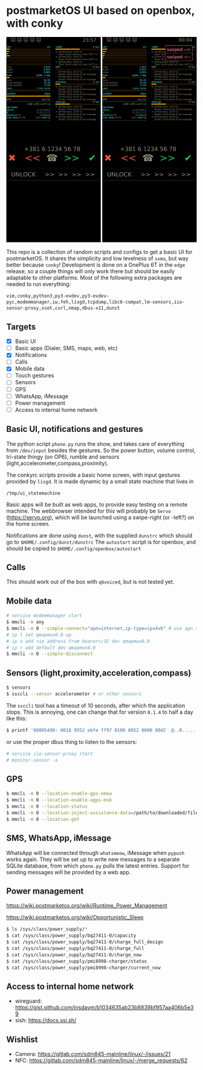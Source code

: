 # postmarketOS UI based on openbox, with conky
<img src="https://github.com/biemster/pmos-openbox-conky/blob/main/screenshot.png" width=250> <img src="https://github.com/biemster/pmos-openbox-conky/blob/main/screenshot2.png" width=250>

This repo is a collection of random scripts and configs to get a basic UI for postmarketOS.
It shares the simplicity and low levelness of `sxmo`, but way better because `conky`!
Development is done on a OnePlus 6T in the `edge` release, so a couple things will only work there but should
be easily adaptable to other platforms.
Most of the following extra packages are needed to run everything:
```
vim,conky,python3,py3-evdev,py3-evdev-pyc,modemmanager,iw,feh,lisgd,tcpdump,libc6-compat,lm-sensors,iio-sensor-proxy,xset,curl,nmap,dbus-x11,dunst
```

## Targets
- [x] Basic UI
- [ ] Basic apps (Dialer, SMS, maps, web, etc)
- [x] Notifications
- [ ] Calls
- [x] Mobile data
- [ ] Touch gestures
- [ ] Sensors
- [ ] GPS
- [ ] WhatsApp, iMessage
- [ ] Power management
- [ ] Access to internal home network

## Basic UI, notifications and gestures
The python script `phone.py` runs the show, and takes care of everything from `/dev/input` besides the gestures.
So the power button, volume control, tri-state thingy (on OP6), rumble and sensors (light,accelerometer,compass,proximity).

The conkyrc scripts provide a basic home screen, with input gestures provided by `lisgd`.
It is made dynamic by a small state machine that lives in
```
/tmp/ui_statemachine
```

Basic apps will be built as web apps, to provide easy testing on a remote machine. The webbrowser intended for this
will probably be `Servo` (https://servo.org), which will be launched using a swipe-right (or -left?) on the home screen.

Notifications are done using `dunst`, with the supplied `dunstrc` which should go to `$HOME/.config/dunst/dunstrc`
The `autostart` script is for openbox, and should be copied to `$HOME/.config/openbox/autostart`

## Calls
This should work out of the box with `q6voiced`, but is not tested yet.

## Mobile data
```bash
# service modemmanager start
$ mmcli -m any
$ mmcli -m 0 --simple-connect="apn=internet,ip-type=ipv4v6" # use apn settings specific for your provider
# ip l set qmapmux0.0 up
# ip a add <ip address from bearer>/32 dev qmapmux0.0
# ip r add default dev qmapmux0.0
$ mmcli -m 0 --simple-disconnect
```

## Sensors (light,proximity,acceleration,compass)
```bash
$ sensors
$ ssccli --sensor accelerometer # or other sensors
```
The `ssccli` tool has a timeout of 10 seconds, after which the application stops. This is annoying, one can change that for version `0.1.4` to half a day like this:
```bash
$ printf '00005490: 0018 9552 ebfe ff97 0100 8052 0000 80d2  @..R.......R....' | xxd -r - /usr/bin/ssccli
```
or use the proper dbus thing to listen to the sensors:
```bash
# service iio-sensor-proxy start
# monitor-sensor -a
```

## GPS
```bash
$ mmcli -m 0 --location-enable-gps-nmea
$ mmcli -m 0 --location-enable-agps-msb
$ mmcli -m 0 --location-status
$ mmcli -m 0 --location-inject-assistance-data=/path/to/downloaded/file
$ mmcli -m 0 --location-get
```

## SMS, WhatsApp, iMessage
WhatsApp will be connected through `whatsmeow`, iMessage when `pypush` works again.
They will be set up to write new messages to a separate SQLite database, from which `phone.py` pulls the latest entries.
Support for sending messages will be provided by a web app.

## Power management
https://wiki.postmarketos.org/wiki/Runtime_Power_Management

https://wiki.postmarketos.org/wiki/Opportunistic_Sleep

```bash
$ ls /sys/class/power_supply/*
$ cat /sys/class/power_supply/bq27411-0/capacity
$ cat /sys/class/power_supply/bq27411-0/charge_full_design
$ cat /sys/class/power_supply/bq27411-0/charge_full
$ cat /sys/class/power_supply/bq27411-0/charge_now
$ cat /sys/class/power_supply/pmi8998-charger/status 
$ cat /sys/class/power_supply/pmi8998-charger/current_now
```

## Access to internal home network
- wireguard: https://gist.github.com/insdavm/b1034635ab23b8839bf957aa406b5e39
- sish: https://docs.ssi.sh/

## Wishlist
- Camera: https://gitlab.com/sdm845-mainline/linux/-/issues/21
- NFC: https://gitlab.com/sdm845-mainline/linux/-/merge_requests/62
